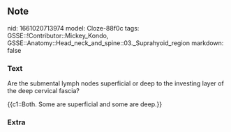 ## Note
nid: 1661020713974
model: Cloze-88f0c
tags: GSSE::!Contributor::Mickey_Kondo, GSSE::Anatomy::Head_neck_and_spine::03._Suprahyoid_region
markdown: false

### Text
Are the submental lymph nodes superficial or deep to the investing
layer of the deep cervical fascia?
<div>
  {{c1::Both. Some are superficial and some are deep.}}
</div>

### Extra

